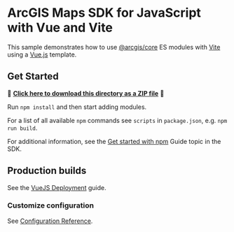 # ArcGIS Maps SDK for JavaScript with Vue and Vite

This sample demonstrates how to use [@arcgis/core](https://www.npmjs.com/package/@arcgis/core) ES modules with [Vite](https://vitejs.dev/guide/) using a [Vue.js](https://vuejs.org/) template.

## Get Started

📁 **[Click here to download this directory as a ZIP file](https://github.com/Esri/jsapi-resources/blob/main/zips/core-sample-jsapi-vue.zip)** 📁

Run `npm install` and then start adding modules.

For a list of all available `npm` commands see `scripts` in `package.json`, e.g. `npm run build`.

For additional information, see the [Get started with npm](https://developers.arcgis.com/javascript/latest/get-started-npm/#api) Guide topic in the SDK.

## Production builds

See the [VueJS Deployment](https://cli.vuejs.org/guide/deployment.html#deployment) guide.

### Customize configuration
See [Configuration Reference](https://cli.vuejs.org/config/).
